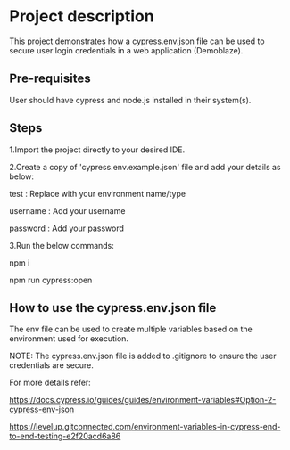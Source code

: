 # Project description

This project demonstrates how a cypress.env.json file can be used to secure user login credentials in a web application (Demoblaze).

## Pre-requisites

User should have cypress and node.js installed in their system(s).

## Steps

1.Import the project directly to your desired IDE.

2.Create a copy of 'cypress.env.example.json' file and add your details as below:
  
test : Replace with your environment name/type

username : Add your username
  
password : Add your password

3.Run the below commands:
  
npm i
  
npm run cypress:open

## How to use the cypress.env.json file

The env file can be used to create multiple variables based on the environment used for execution.

NOTE: The cypress.env.json file is added to .gitignore to ensure the user credentials are secure.

For more details refer:
 
https://docs.cypress.io/guides/guides/environment-variables#Option-2-cypress-env-json

https://levelup.gitconnected.com/environment-variables-in-cypress-end-to-end-testing-e2f20acd6a86
